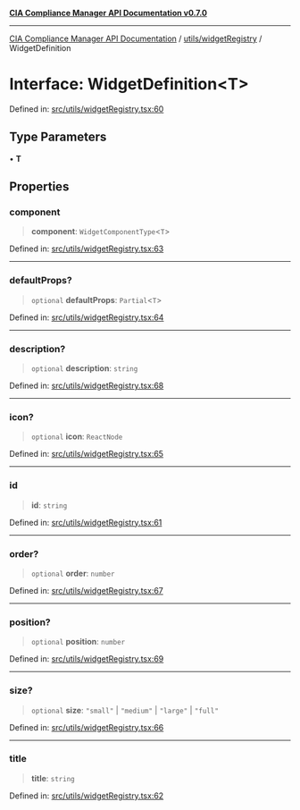 [**CIA Compliance Manager API Documentation v0.7.0**](../../../README.md)

***

[CIA Compliance Manager API Documentation](../../../modules.md) / [utils/widgetRegistry](../README.md) / WidgetDefinition

# Interface: WidgetDefinition\<T\>

Defined in: [src/utils/widgetRegistry.tsx:60](https://github.com/Hack23/cia-compliance-manager/blob/a904e43458f81faf7066f9da9fc149cc9f6e236d/src/utils/widgetRegistry.tsx#L60)

## Type Parameters

• **T**

## Properties

### component

> **component**: `WidgetComponentType`\<`T`\>

Defined in: [src/utils/widgetRegistry.tsx:63](https://github.com/Hack23/cia-compliance-manager/blob/a904e43458f81faf7066f9da9fc149cc9f6e236d/src/utils/widgetRegistry.tsx#L63)

***

### defaultProps?

> `optional` **defaultProps**: `Partial`\<`T`\>

Defined in: [src/utils/widgetRegistry.tsx:64](https://github.com/Hack23/cia-compliance-manager/blob/a904e43458f81faf7066f9da9fc149cc9f6e236d/src/utils/widgetRegistry.tsx#L64)

***

### description?

> `optional` **description**: `string`

Defined in: [src/utils/widgetRegistry.tsx:68](https://github.com/Hack23/cia-compliance-manager/blob/a904e43458f81faf7066f9da9fc149cc9f6e236d/src/utils/widgetRegistry.tsx#L68)

***

### icon?

> `optional` **icon**: `ReactNode`

Defined in: [src/utils/widgetRegistry.tsx:65](https://github.com/Hack23/cia-compliance-manager/blob/a904e43458f81faf7066f9da9fc149cc9f6e236d/src/utils/widgetRegistry.tsx#L65)

***

### id

> **id**: `string`

Defined in: [src/utils/widgetRegistry.tsx:61](https://github.com/Hack23/cia-compliance-manager/blob/a904e43458f81faf7066f9da9fc149cc9f6e236d/src/utils/widgetRegistry.tsx#L61)

***

### order?

> `optional` **order**: `number`

Defined in: [src/utils/widgetRegistry.tsx:67](https://github.com/Hack23/cia-compliance-manager/blob/a904e43458f81faf7066f9da9fc149cc9f6e236d/src/utils/widgetRegistry.tsx#L67)

***

### position?

> `optional` **position**: `number`

Defined in: [src/utils/widgetRegistry.tsx:69](https://github.com/Hack23/cia-compliance-manager/blob/a904e43458f81faf7066f9da9fc149cc9f6e236d/src/utils/widgetRegistry.tsx#L69)

***

### size?

> `optional` **size**: `"small"` \| `"medium"` \| `"large"` \| `"full"`

Defined in: [src/utils/widgetRegistry.tsx:66](https://github.com/Hack23/cia-compliance-manager/blob/a904e43458f81faf7066f9da9fc149cc9f6e236d/src/utils/widgetRegistry.tsx#L66)

***

### title

> **title**: `string`

Defined in: [src/utils/widgetRegistry.tsx:62](https://github.com/Hack23/cia-compliance-manager/blob/a904e43458f81faf7066f9da9fc149cc9f6e236d/src/utils/widgetRegistry.tsx#L62)
